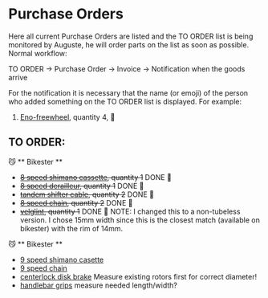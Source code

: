 
Purchase Orders
===============

Here all current Purchase Orders are listed and the TO ORDER list is being monitored by Auguste, he will order parts on the list as soon as possible. Normal workflow:

TO ORDER -> Purchase Order -> Invoice -> Notification when the goods arrive

For the notification it is necessary that the name (or emoji) of the person who added something on the TO ORDER list is displayed. For example:

1. [Eno-freewheel](http://sickbikeparts.com/front-freewheel-heavy-duty/), quantity 4, :hear_no_evil:

TO ORDER:
---------

:smirk_cat: ** Bikester **
- ~~[8 speed shimano cassette](https://www.bikester.be/fietsonderdelen/fietsketting-cassette/cassette-6-7-8-voudig/335180.html), quantity 1~~ DONE :hear_no_evil:
- ~~[8 speed derailleur](https://www.bikester.be/shimano-altus-rd-m310-achterderailleur-7-8-fach-kurz-zwart-707645.html), quantity 1~~ DONE :hear_no_evil:
- ~~[tandem shifter cable](https://www.bikester.be/shimano-tandem-stainless-schakelkabel-12x3000mm-zilver-695544.html?eqrecqid=d79e7751-d35f-11e7-a1ad-002421dde24d), quantity 2~~ DONE :hear_no_evil:
- ~~[8 speed chain](https://www.bikester.be/fietsonderdelen/fiets-cassettes-fietskettingen/678-speed-kettingen/224138.html), quantity 2~~ DONE :hear_no_evil:
- ~~[velglint](https://www.bikester.be/schwalbe-tubeless-velglint-10m-x-25mm-blauw-401944.html), quantity 1~~ DONE :hear_no_evil: NOTE: I changed this to a non-tubeless version. I chose 15mm width since this is the closest match (available on bikester) with the rim of 14mm.


:smirk_cat: ** Bikester **
- [9 speed shimano casette](https://www.bikester.be/shimano-cs-hg201-cassette-9s-zilver-644108.html)
- [9 speed chain](https://www.bikester.be/shimano-deore-cn-hg53-fietsketting-9-speed-grijs-551920.html)
- [centerlock disk brake](#) Measure existing rotors first for correct diameter!
- [handlebar grips](#) measure needed length/width?
